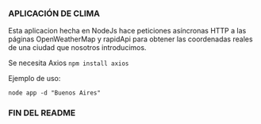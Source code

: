 ### APLICACIÓN DE CLIMA ###

Esta aplicacion hecha en NodeJs hace peticiones asíncronas HTTP a las páginas OpenWeatherMap y rapidApi para obtener las coordenadas reales de una ciudad que nosotros introducimos.

Se necesita Axios ```npm install axios```

Ejemplo de uso:
```
node app -d "Buenos Aires"
```

### FIN DEL README ###